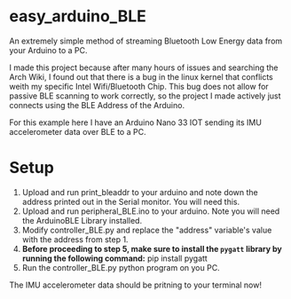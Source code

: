 # easy_arduino_BLE
An extremely simple method of streaming Bluetooth Low Energy data from your Arduino to a PC.

I made this project because after many hours of issues and searching the Arch Wiki,
I found out that there is a bug in the linux kernel that conflicts weith my specific Intel Wifi/Bluetooth Chip.
This bug does not allow for passive BLE scanning to work correctly, so the project I made actively just connects using
the BLE Address of the Arduino.

For this example here I have an Arduino Nano 33 IOT sending its IMU accelerometer data over BLE to a PC.

# Setup
1. Upload and run print_bleaddr to your arduino and note down the address printed out in the Serial monitor. You will need this.
2. Upload and run peripheral_BLE.ino to your arduino. Note you will need the ArduinoBLE Library installed.
3. Modify controller_BLE.py and replace the "address" variable's value with the address from step 1.
4.  **Before proceeding to step 5, make sure to install the `pygatt` library by running the following command:**
   pip install pygatt   
5. Run the controller_BLE.py python program on you PC.

The IMU accelerometer data should be pritning to your terminal now!
